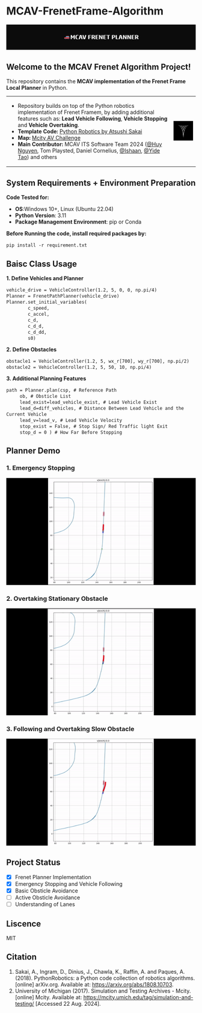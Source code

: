 # MCAV-FrenetFrame-Algorithm
![Banner](assets/banner.png)
## Welcome to the **MCAV Frenet Algorithm Project**!


This repository contains the **MCAV implementation of the Frenet Frame Local Planner** in Python.

<table>
  <tr>
    <td>
      <ul>
        <li>Repository builds on top of the Python robotics implementation of Frenet Framem, by adding additional features such as: <b>Lead Vehicle Following</b>, <b>Vehicle Stopping</b> and <b>Vehicle Overtaking</b>. </li>
        <li><strong>Template Code:</strong> <a href="https://github.com/AtsushiSakai/PythonRobotics">Python Robotics by Atsushi Sakai</a></li>
        <li><strong>Map:</strong> <a href="https://github.com/michigan-traffic-lab/Mcity-AV-Challenge">Mcity AV Challenge</a></li>
        <li><strong>Main Contributor:</strong> MCAV ITS Software Team 2024 
          (<a href="https://github.com/neyuh145">@Huy Nguyen</a>, Tom Playsted, Daniel Cornelius, 
          <a href="https://github.com/ishaanchowdhary">@Ishaan</a>, 
          <a href="https://github.com/treeizard">@Yide Tao</a>) and others</li>
      </ul>
    </td>
    <td>
      <img src="assets/logo.png" alt="MCAV Logo" width="200"/>
    </td>
  </tr>
</table>

## System Requirements + Environment Preparation
**Code Tested for:** 
- **OS**:Windows 10+, Linux (Ubuntu 22.04)
- **Python Version**: 3.11
- **Package Management Environment**: pip or Conda

**Before Running the code, install required packages by:**
```
pip install -r requirement.txt
```

## Baisc Class Usage
<b> 1. Define Vehicles and Planner </b>
```
vehicle_drive = VehicleController(1.2, 5, 0, 0, np.pi/4)
Planner = FrenetPathPlanner(vehicle_drive)
Planner.set_initial_variables(
        c_speed,
        c_accel,
        c_d,
        c_d_d,
        c_d_dd,
        s0)
```

<b> 2. Define Obstacles </b>
```
obstacle1 = VehicleController(1.2, 5, wx_r[700], wy_r[700], np.pi/2)
obstacle2 = VehicleController(1.2, 5, 50, 10, np.pi/4)
```

<b> 3. Additional Planning Features </b>
```
path = Planner.plan(csp, # Reference Path
     ob, # Obsticle List
     lead_exist=lead_vehicle_exist, # Lead Vehicle Exist
     lead_d=diff_vehicles, # Distance Between Lead Vehicle and the Current Vehicle
     lead_v=lead_v, # Lead Vehicle Velocity
     stop_exist = False, # Stop Sign/ Red Traffic light Exit
     stop_d = 0 ) # How Far Before Stopping
```

## Planner Demo

### 1. Emergency Stopping

<div align="center">
    <img src="assets/demo1.gif" width="600" alt="Emergency Stopping">
</div>

### 2. Overtaking Stationary Obstacle

<div align="center">
    <img src="assets/demo2.gif" width="600" alt="Overtaking Stationary Obstacle">
</div>

### 3. Following and Overtaking Slow Obstacle

<div align="center">
    <img src="assets/demo3.gif" width="600" alt="Following and Overtaking Slow Obstacle">
</div>

## Project Status
- [x] Frenet Planner Implementation
- [x] Emergency Stopping and Vehicle Following 
- [x] Basic Obsticle Avoidance 
- [ ] Active Obsticle Avoidance
- [ ] Understanding of Lanes

## Liscence 
MIT

## Citation
1. Sakai, A., Ingram, D., Dinius, J., Chawla, K., Raffin, A. and Paques, A. (2018). PythonRobotics: a Python code collection of robotics algorithms. [online] arXiv.org. Available at: https://arxiv.org/abs/1808.10703.
2. University of Michigan (2017). Simulation and Testing Archives - Mcity. [online] Mcity. Available at: https://mcity.umich.edu/tag/simulation-and-testing/ [Accessed 22 Aug. 2024].
